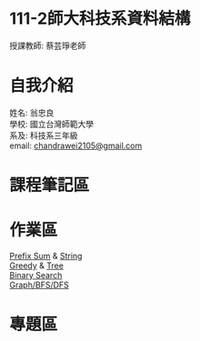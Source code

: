 # 111-2師大科技系資料結構
 授課教師: 蔡芸琤老師

# 自我介紹
 姓名: 翁忠良\
 學校: 國立台灣師範大學\
 系及: 科技系三年級\
 email: chandrawei2105@gmail.com

# 課程筆記區

# 作業區
[Prefix Sum](https://youtu.be/AjaG2y2LNvc) & [String](https://youtu.be/_LoXGAfLJs8)\
[Greedy](https://youtu.be/Oz40n7-SGwI) & [Tree](https://youtu.be/7H7P6EEKKpg)\
[Binary Search](https://youtu.be/MvKXIKoH-Xk)\
[Graph/BFS/DFS](https://youtu.be/e1NfmOhYwww)
# 專題區
